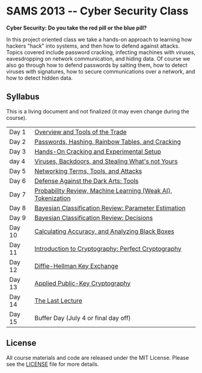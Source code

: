 # SAMS 2013 -- Cyber Security Class

**Cyber Security: Do you take the red pill or the blue pill?**

In this project oriented class we take a hands-on approach to learning how
hackers "hack" into systems, and then how to defend against attacks.  Topics
covered include password cracking, infecting machines with viruses,
eavesdropping on network communication, and hiding data.  Of course we also
go through how to defend passwords by salting them, how to detect viruses with
signatures, how to secure communications over a network, and how to detect
hidden data.

## Syllabus

This is a living document and not finalized (it may even change during the
course).

<table>
    <tr><td>Day 1</td><td><a href="https://rawgithub.com/theonewolf/cmu-sams13-cyber-security/master/lectures/lecture1/lecture1.html">Overview and Tools of the Trade</a></td></tr>
    <tr><td>Day 2</td><td><a href="https://rawgithub.com/theonewolf/cmu-sams13-cyber-security/master/lectures/lecture2/lecture2.html">Passwords, Hashing, Rainbow Tables, and Cracking</td></tr>
    <tr><td>Day 3</td><td><a href="https://rawgithub.com/theonewolf/cmu-sams13-cyber-security/master/lectures/lecture3/lecture3.html">Hands-On Cracking and Experimental Setup</td></tr>
    <tr><td>day 4</td><td><a href="https://rawgithub.com/theonewolf/cmu-sams13-cyber-security/master/lectures/lecture4/lecture4.html">Viruses, Backdoors, and Stealing What's not Yours</td></tr>
    <tr><td>Day 5</td><td><a href="https://rawgithub.com/theonewolf/cmu-sams13-cyber-security/master/lectures/lecture5/lecture5.html">Networking Terms, Tools, and Attacks</td></tr>
    <tr><td>Day 6</td><td><a href="https://rawgithub.com/theonewolf/cmu-sams13-cyber-security/master/lectures/lecture6/lecture6.html">Defense Against the Dark Arts: Tools</td></tr>
    <tr><td>Day 7</td><td><a href="https://rawgithub.com/theonewolf/cmu-sams13-cyber-security/master/lectures/lecture7/lecture7.html">Probability Review, Machine Learning (Weak AI), Tokenization</td></tr>
    <tr><td>Day 8</td><td><a href="https://rawgithub.com/theonewolf/cmu-sams13-cyber-security/master/lectures/lecture8/lecture8.html">Bayesian Classification Review: Parameter Estimation</td></tr>
    <tr><td>Day 9</td><td><a href="https://rawgithub.com/theonewolf/cmu-sams13-cyber-security/master/lectures/lecture9/lecture9.html">Bayesian Classification Review: Decisions</td></tr>
    <tr><td>Day 10</td><td><a href="https://rawgithub.com/theonewolf/cmu-sams13-cyber-security/master/lectures/lecture10/lecture10.html">Calculating Accuracy, and Analyzing Black Boxes</td></tr>
    <tr><td>Day 11</td><td><a href="https://rawgithub.com/theonewolf/cmu-sams13-cyber-security/master/lectures/lecture11/lecture11.html">Introduction to Cryptography: Perfect Cryptography</td></tr>
    <tr><td>Day 12</td><td><a href="https://rawgithub.com/theonewolf/cmu-sams13-cyber-security/master/lectures/lecture12/lecture12.html">Diffie-Hellman Key Exchange</td></tr>
    <tr><td>Day 13</td><td><a href="https://rawgithub.com/theonewolf/cmu-sams13-cyber-security/master/lectures/lecture13/lecture13.html">Applied Public-Key Cryptography</td></tr>
    <tr><td>Day 14</td><td><a href="https://rawgithub.com/theonewolf/cmu-sams13-cyber-security/master/lectures/lecture14/lecture14.html">The Last Lecture</td></tr>
    <tr><td>Day 15</td><td>Buffer Day (July 4 or final day off)</td></tr>
</table>

## License

All course materials and code are released under the MIT License.  Please see
the [LICENSE](https://github.com/theonewolf/cmu-sams13-cyber-security/blob/master/LICENSE)
file for more details.
